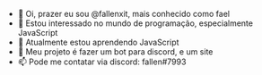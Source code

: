 - 👋 Oi, prazer eu sou @fallenxit, mais conhecido como fael
- 👀 Estou interessado no mundo de programação, especialmente JavaScript
- 🌱 Atualmente estou aprendendo JavaScript
- 🔰 Meu projeto é fazer um bot para discord, e um site
- 📫 Pode me contatar via discord: fallen#7993

<!---
fallenxit / fallenxit é um repositório ✨ especial ✨ porque seu `README.md` (este arquivo) aparece em seu perfil GitHub.
Você pode clicar no link Visualizar para ver suas alterações.
--->
